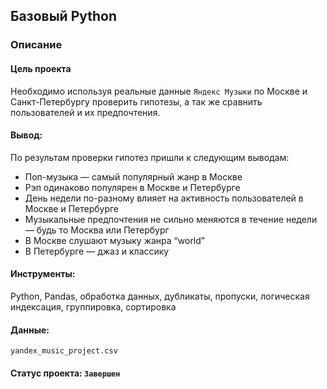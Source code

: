 ## Базовый Python
### Описание 
#### Цель проекта
Необходимо используя реальные данные `Яндекс Музыки`  по Москве и Санкт-Петербургу проверить гипотезы, а так же сравнить пользователей и их предпочтения.

#### Вывод:
По результам проверки гипотез пришли к следующим выводам:
  * Поп-музыка — самый популярный жанр в Москве
  * Рэп одинаково популярен в Москве и Петербурге
  * День недели по-разному влияет на активность пользователей в Москве и Петербурге
  * Музыкальные предпочтения не сильно меняются в течение недели — будь то Москва или Петербург
  * В Москве слушают музыку жанра “world”
  * В Петербурге — джаз и классику

#### Инструменты: 
Python, Pandas, обработка данных, дубликаты, пропуски, логическая индексация, группировка, сортировка

#### Данные:
`yandex_music_project.csv`

#### Статус проекта: `Завершен`


